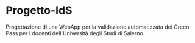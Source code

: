# Progetto-IdS
Progettazione di una WebApp per la validazione automatizzata dei Green Pass per i docenti dell'Università degli Studi di Salerno.
